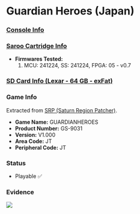 # Guardian Heroes (Japan)

### [Console Info](../../../../../Info/Consoles/VA13/README.md)

### [Saroo Cartridge Info](../../../../../Info/Cartridges/GuangzhouSanStarOnlineShop/1.6/README.md)

- <b>Firmwares Tested:</b>
  1. MCU: 241224, SS: 241224, FPGA: 05 - v0.7

### [SD Card Info (Lexar - 64 GB - exFat)](../../../../../Info/SdCards/Lexar/64GB/exfat/README.md)

### Game Info

Extracted from [SRP (Saturn Region Patcher)](https://segaxtreme.net/resources/saturn-region-patcher.81/download).

- <b>Game Name:</b> GUARDIANHEROES
- <b>Product Number:</b> GS-9031
- <b>Version:</b> V1.000
- <b>Area Code:</b> JT
- <b>Peripheral Code:</b> JT

### Status

- Playable :white_check_mark:

### Evidence

[![](https://img.youtube.com/vi/wDTwAPwZSXI/0.jpg)](https://www.youtube.com/watch?v=wDTwAPwZSXI)
